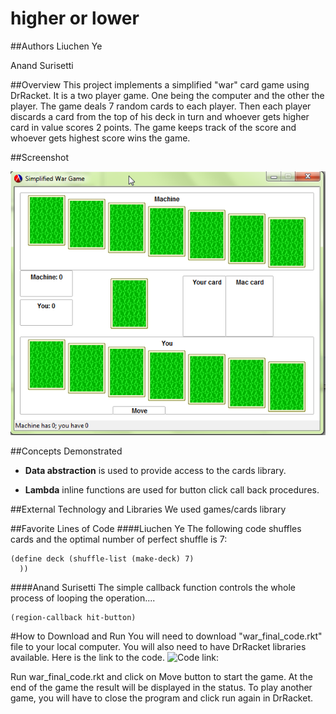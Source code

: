 # higher or lower

##Authors
Liuchen Ye

Anand Surisetti

##Overview
This project implements a simplified "war" card game using DrRacket. It is a two player game. One being the computer and the other the player. The game deals 7 random cards to each player. Then each player discards a card from the top of his deck in turn and whoever gets higher card in value scores 2 points. The game keeps track of the score and whoever gets highest score wins the game.

##Screenshot

![screenshot showing cards game](cardgame1.png)

##Concepts Demonstrated
* **Data abstraction** is used to provide access to the cards library.

* **Lambda** inline functions are used for button click call back procedures.

##External Technology and Libraries
We used games/cards library


##Favorite Lines of Code
####Liuchen Ye
The following code shuffles cards and the optimal number of perfect shuffle is 7:
```
(define deck (shuffle-list (make-deck) 7)
  ))
```
####Anand Surisetti
The simple callback function controls the whole process of looping the operation....
```
(region-callback hit-button)
```

#How to Download and Run
You will need to download "war_final_code.rkt" file to your local computer. You will also need to have DrRacket libraries available. Here is the link to the code. ![Code link: ](war_final_code.rkt)

Run war_final_code.rkt and click on Move button to start the game. At the end of the game the result will be displayed in the status. To play another game, you will have to close the program and click run again in DrRacket.


